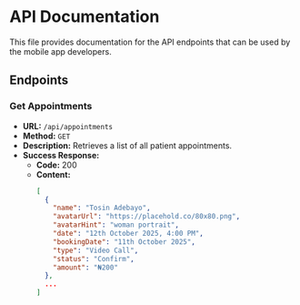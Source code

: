 
# API Documentation

This file provides documentation for the API endpoints that can be used by the mobile app developers.

## Endpoints

### Get Appointments

- **URL:** `/api/appointments`
- **Method:** `GET`
- **Description:** Retrieves a list of all patient appointments.
- **Success Response:**
  - **Code:** 200
  - **Content:**
    ```json
    [
      {
        "name": "Tosin Adebayo",
        "avatarUrl": "https://placehold.co/80x80.png",
        "avatarHint": "woman portrait",
        "date": "12th October 2025, 4:00 PM",
        "bookingDate": "11th October 2025",
        "type": "Video Call",
        "status": "Confirm",
        "amount": "₦200"
      },
      ...
    ]
    ```
